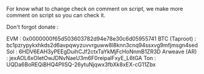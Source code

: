 For know what to change check on comment on script, we make more comment on script so you can check it.

Don't forgot donate : 

EVM : 0x0000000f65d503603782d94e78e30c6d05955741
BTC (Taproot) : bc1pzrypykxhkds2d6avpqwyzuvvrguww8l8knn3cnq94ssxvg9mfjmsgn4sed
Sol : 6HDV6EAH3yPEEgDuihCJf2ctxTaYkMjFcHoNnmB1ZR3D
Arweave (AR) : jexAOL6xOIetOwJDNvNaeU3m6F0reipalFxyE_L6tGA
Ton : UQDa6BoREQiBHQ4PIISQ-26ytuNjqwx3fbXk8xEX-cG11Zbx
